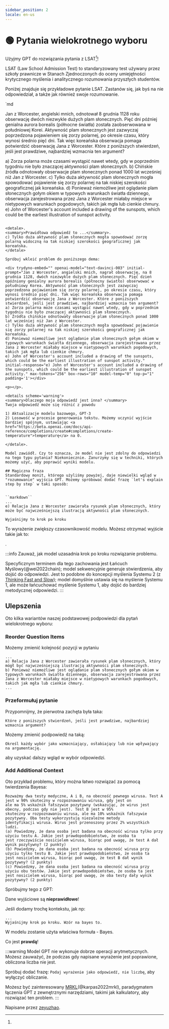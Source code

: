 ```yaml
---
sidebar_position: 2
locale: en-us
---
```


# 🟢 Pytania wielokrotnego wyboru

Użyjmy GPT do rozwiązania pytania z LSAT[^1]!

[^1]:
LSAT (Law School Admission Test) to standaryzowany test używany przez szkoły prawnicze w Stanach Zjednoczonych do oceny umiejętności krytycznego myślenia i analitycznego rozumowania przyszłych studentów.

Poniżej znajduje się przykładowe pytanie LSAT. Zastanów się, jak byś na nie odpowiedział, a także
jak również swoje rozumowanie.

`md
<!-- highlight-start -->
Jan z Worcester, angielski mnich, odnotował 8 grudnia 1128 roku obserwację dwóch niezwykle dużych plam słonecznych. Pięć dni później genialna aurora borealis (północne światła) została zaobserwowana w południowej Korei. Aktywność plam słonecznych jest zazwyczaj poprzedzona pojawieniem się zorzy polarnej, po okresie czasu, który wynosi średnio pięć dni. Tak więc koreańska obserwacja pomaga potwierdzić obserwację Jana z Worcester. Które z poniższych stwierdzeń, jeśli jest prawdziwe, najbardziej wzmacnia ten argument?
<!-- highlight-end -->

a) Zorza polarna może czasami wystąpić nawet wtedy, gdy w poprzednim tygodniu nie było znaczącej aktywności plam słonecznych.
b) Chińskie źródła odnotowały obserwacje plam słonecznych ponad 1000 lat wcześniej niż Jan z Worcester.
c) Tylko duża aktywność plam słonecznych mogła spowodować pojawienie się zorzy polarnej na tak niskiej szerokości geograficznej jak koreańska.
d) Ponieważ niemożliwe jest oglądanie plam słonecznych gołym okiem w typowych warunkach światła dziennego, obserwacja zarejestrowana przez Jana z Worcester miałaby miejsce w nietypowych warunkach pogodowych, takich jak mgła lub cienkie chmury.
e) John of Worcester's account included a drawing of the sunspots, which could be the earliest illustration of sunspot activity.
```

<detale>.
<summary>Prawidłowa odpowiedź to ...</summary>.
c) Tylko duża aktywność plam słonecznych mogła spowodować zorzę polarną widoczną na tak niskiej szerokości geograficznej jak koreańska.
</detale>

Spróbuj wkleić problem do poniższego dema:

<div trydyno-embed="" openai-model="text-davinci-003" initial-prompt="Jan z Worcester, angielski mnich, nagrał obserwację, na 8 grudnia 1128, dwóch niezwykle dużych plam słonecznych. Pięć dzień opóźniony genialny aurora borealis (północny światło) obserwować w południowy Korea. Aktywność plam słonecznych jest zazwyczaj poprzedzona pojawieniem się zorzy polarnej, po okresie czasu, który wynosi średnio pięć dni. Tak więc koreańska obserwacja pomaga potwierdzić obserwację Jana z Worcester. Które z poniższych stwierdzeń, jeśli jest prawdziwe, najbardziej wzmacnia ten argument?
a) Zorza polarna może czasami wystąpić nawet wtedy, gdy w poprzednim tygodniu nie było znaczącej aktywności plam słonecznych.
b) Źródła chińskie odnotowały obserwacje plam słonecznych ponad 1000 lat wcześniej niż Jan z Worcester.
c) Tylko duża aktywność plam słonecznych mogła spowodować pojawienie się zorzy polarnej na tak niskiej szerokości geograficznej jak koreańska.
d) Ponieważ niemożliwe jest oglądanie plam słonecznych gołym okiem w typowych warunkach światła dziennego, obserwacja zarejestrowana przez Jana z Worcester miałaby miejsce w nietypowych warunkach pogodowych, takich jak mgła lub cienkie chmury.
e) John of Worcester's account included a drawing of the sunspots, which could be the earliest illustration of sunspot activity." initial-response="e) John of Worcester's account included a drawing of the sunspots, which could be the earliest illustration of sunspot activity." max-tokens="256" box-rows="10" model-temp="0" top-p="1" padding='1'></div>

<p></p>.

<details scheme='warning'>
<summary>Dlaczego moja odpowiedź jest inna? </summary>
Twoja odpowiedź może się różnić z powodu

1) Aktualizacje modelu bazowego, GPT-3
2) Losowość w procesie generowania tekstu. Możemy uczynić wyjście bardziej spójnym, ustawiając <a href="https://beta.openai.com/docs/api-reference/completions/create#completions/create-temperature">temperaturę</a> na 0.

</detale>.

Model zawiódł. Czy to oznacza, że model nie jest zdolny do odpowiedzi na tego typu pytania? Niekoniecznie. Zanurzymy się w techniki, których możemy użyć, aby poprawić wyniki modelu.

## Magiczna fraza
Standardowy monit, którego użyliśmy powyżej, daje niewielki wgląd w "rozumowanie" wyjścia GPT. Możemy spróbować dodać frazę `let's explain step by step` w taki sposób:


``markdown``
...
e) Relacja Jana z Worcester zawierała rysunek plam słonecznych, który może być najwcześniejszą ilustracją aktywności plam słonecznych.

Wyjaśnijmy to krok po kroku
```
To wyrażenie zwiększy czasownikowość modelu. Możesz otrzymać wyjście takie jak to:

<div trydyno-embed="" openai-model="text-davinci-003" initial-prompt="Jan z Worcester, angielski mnich, nagrał obserwację, na 8 grudnia 1128, dwóch niezwykle dużych plam słonecznych. Pięć dzień opóźniony genialny aurora borealis (północny światło) obserwować w południowy Korea. Aktywność plam słonecznych jest zazwyczaj poprzedzona pojawieniem się zorzy polarnej, po okresie czasu, który wynosi średnio pięć dni. Tak więc koreańska obserwacja pomaga potwierdzić obserwację Jana z Worcester. Które z poniższych stwierdzeń, jeśli jest prawdziwe, najbardziej wzmacnia ten argument?
a) Zorza polarna może czasami wystąpić nawet wtedy, gdy w poprzednim tygodniu nie było znaczącej aktywności plam słonecznych.
b) Źródła chińskie odnotowały obserwacje plam słonecznych ponad 1000 lat wcześniej niż Jan z Worcester.
c) Tylko duża aktywność plam słonecznych mogła spowodować pojawienie się zorzy polarnej na tak niskiej szerokości geograficznej jak koreańska.
d) Ponieważ niemożliwe jest oglądanie plam słonecznych gołym okiem w typowych warunkach światła dziennego, obserwacja zarejestrowana przez Jana z Worcester miałaby miejsce w nietypowych warunkach pogodowych, takich jak mgła lub cienkie chmury.
e) Relacja Jana z Worcester zawierała rysunek plam słonecznych, który może być najwcześniejszą ilustracją aktywności plam słonecznych. Wyjaśnijmy to krok po kroku" initial-response="A) Ten wybór odpowiedzi jest nieprawidłowy. Ta odpowiedź nie wzmacnia argumentu, ponieważ zamiast tego wprowadza alternatywne wyjaśnienie dla aurora borealis.
B) Ta odpowiedź jest niepoprawna. Ta odpowiedź nie wzmacnia argumentu, ponieważ jest nieistotna dla związku pomiędzy aktywnością plam słonecznych a obserwacjami zorzy polarnej.
C) Ta odpowiedź jest poprawna. Ta odpowiedź wzmacnia argument, sugerując, że aktywność plam słonecznych odnotowana przez Jana z Worcester była przyczyną zorzy polarnej, która została zaobserwowana w Korei pięć dni później.
D) Ta odpowiedź jest nieprawidłowa. Ta odpowiedź nie wzmacnia argumentu, ponieważ jest nieistotna dla związku pomiędzy aktywnością plam słonecznych a obserwacjami zorzy polarnej.
E) Ta odpowiedź jest niepoprawna. Ta odpowiedź nie wzmacnia argumentu, ponieważ jest nieistotna dla związku między aktywnością plam słonecznych a obserwacjami aurory borealis.
Poprawna odpowiedź to C) Tylko duża aktywność plam słonecznych mogła spowodować, że zorza polarna była widoczna na tak niskiej szerokości geograficznej jak koreańska." max-tokens="256" box-rows="10" model-temp="0" top-p="1" padding='1'></div>

<p></p>.

:::info
Zauważ, jak model uzasadnia krok po kroku rozwiązanie problemu.

Specyficznym terminem dla tego zachowania jest Łańcuch Myślowy(@wei2022chain); model sekwencyjnie generuje stwierdzenia, aby dojść do odpowiedzi. Jest to podobne do koncepcji myślenia Systemu 2 (z [Thinking Fast and Slow](https://en.wikipedia.org/wiki/Thinking,_Fast_and_Slow)); model domyślnie ustawia się na myślenie Systemu 1, ale może łańcuchować myślenie Systemu 1, aby dojść do bardziej metodycznej odpowiedzi.
:::

## Ulepszenia

Oto kilka wariantów naszej podstawowej podpowiedzi dla pytań wielokrotnego wyboru:

### Reorder Question Items

Możemy zmienić kolejność pozycji w pytaniu

```
...
a) Relacja Jana z Worcester zawierała rysunek plam słonecznych, który mógł być najwcześniejszą ilustracją aktywności plam słonecznych.
b) Ponieważ niemożliwe jest oglądanie plam słonecznych gołym okiem w typowych warunkach światła dziennego, obserwacja zarejestrowana przez Jana z Worcester miałaby miejsce w nietypowych warunkach pogodowych, takich jak mgła lub cienkie chmury.
...
```

<div trydyno-embed="" openai-model="text-davinci-003" initial-prompt="Jan z Worcester, angielski mnich, nagrał obserwację, na 8 grudnia 1128, dwóch niezwykle dużych plam słonecznych. Pięć dzień opóźniony genialny aurora borealis (północny światło) obserwować w południowy Korea. Aktywność plam słonecznych jest zazwyczaj poprzedzona pojawieniem się zorzy polarnej, po okresie czasu, który wynosi średnio pięć dni. Tak więc koreańska obserwacja pomaga potwierdzić obserwację Jana z Worcester. Które z poniższych stwierdzeń, jeśli jest prawdziwe, najbardziej wzmacnia ten argument?
a) Relacja Jana z Worcester zawiera rysunek plam słonecznych, który może być najwcześniejszą ilustracją aktywności plam słonecznych.
b) Ponieważ nie można zobaczyć plam słonecznych gołym okiem w typowych warunkach światła dziennego, obserwacja odnotowana przez Jana z Worcester miała miejsce w nietypowych warunkach pogodowych, takich jak mgła lub cienkie chmury.
c) Zorza polarna może czasami wystąpić nawet wtedy, gdy w poprzednim tygodniu nie było znaczącej aktywności plam słonecznych.
d) Chińskie źródła odnotowały obserwację plam słonecznych ponad 1000 lat przed Janem z Worcester.
e) Tylko duża aktywność plam słonecznych mogła spowodować zorzę polarną widoczną na tak niskiej szerokości geograficznej jak koreańska.
Wyjaśnijmy to krok po kroku" initial-response="A) Osłabia - Ta opcja osłabia argument, ponieważ sugeruje, że zorza polarna niekoniecznie musiała być spowodowana aktywnością plam słonecznych, co jest argumentem, który autor stara się przedstawić. B) Nie ma wpływu - Ta opcja nie ma wpływu na argumentację, ponieważ nie ma związku z powiązaniem pomiędzy plamami słonecznymi a pojawieniem się zorzy polarnej. C) Wzmacnia - Ta opcja wzmacnia argument, ponieważ sugeruje, że jedynym sposobem, w jaki zorza polarna mogła być widziana w Korei, jest duża aktywność plam słonecznych, co zaobserwował John z Worcester. D) Osłabia - Ta opcja osłabia argument, ponieważ sugeruje, że warunki, w których Jan z Worcester obserwował plamy na słońcu, mogły nie być wiarygodne, co mogłoby poddać w wątpliwość dokładność jego obserwacji. E) Nie ma wpływu - Ta opcja nie ma wpływu na argument, ponieważ nie jest związana z powiązaniem między plamami na słońcu a pojawieniem się zorzy polarnej." max-tokens="256" box-rows="10" model-temp="0" top-p="1" padding='1'></div>

### Przeformułuj pytanie


Przypomnijmy, że pierwotna zachęta była taka:
```
Które z poniższych stwierdzeń, jeśli jest prawdziwe, najbardziej wzmacnia argument?
```

Możemy zmienić podpowiedź na taką:
```
Określ każdy wybór jako wzmacniający, osłabiający lub nie wpływający na argumentację.
```
aby uzyskać dalszy wgląd w wybór odpowiedzi.


<div trydyno-embed="" openai-model="text-davinci-003" initial-prompt="Jan z Worcester, angielski mnich, nagrał obserwację, na 8 grudnia 1128, dwóch niezwykle dużych plam słonecznych. Pięć dzień opóźniony genialny aurora borealis (północny światło) obserwować w południowy Korea. Aktywność plam słonecznych jest zazwyczaj poprzedzona pojawieniem się zorzy polarnej, po okresie czasu, który wynosi średnio pięć dni. Tak więc koreańska obserwacja pomaga potwierdzić obserwację Jana z Worcester. Które z poniższych stwierdzeń, jeśli jest prawdziwe, najbardziej wzmacnia ten argument?
a) Zorza polarna może czasami wystąpić nawet wtedy, gdy w poprzednim tygodniu nie było znaczącej aktywności plam słonecznych.
b) Źródła chińskie odnotowały obserwacje plam słonecznych ponad 1000 lat wcześniej niż Jan z Worcester.
c) Tylko duża aktywność plam słonecznych mogła spowodować pojawienie się zorzy polarnej na tak niskiej szerokości geograficznej jak koreańska.
d) Ponieważ niemożliwe jest oglądanie plam słonecznych gołym okiem w typowych warunkach światła dziennego, obserwacja zarejestrowana przez Jana z Worcester miałaby miejsce w nietypowych warunkach pogodowych, takich jak mgła lub cienkie chmury.
e) Relacja Jana z Worcester zawierała rysunek plam słonecznych, który może być najwcześniejszą ilustracją aktywności plam słonecznych.
Określ każdy wybór jako wzmacniający, osłabiający lub nie wpływający na argument i wyjaśnij krok po kroku." initial-response="A) Osłabia - Ta opcja osłabia argument, ponieważ sugeruje, że zorza polarna niekoniecznie musiała być spowodowana aktywnością plam słonecznych, co jest argumentem, który autor próbuje przedstawić.
B) Nie wpływa - Ta opcja nie wpływa na argument, ponieważ nie jest związana z powiązaniem pomiędzy plamami na Słońcu a pojawieniem się zorzy polarnej.
C) Strengthens - Ta opcja wzmacnia argument, ponieważ sugeruje, że jedynym sposobem, w jaki aurora borealis mogła być widziana w Korei, jest to, że była tam duża aktywność plam słonecznych, co zaobserwował John z Worcester.
D) Osłabia - Ta opcja osłabia argument, ponieważ sugeruje, że warunki, w których Jan z Worcester obserwował plamy na słońcu, mogły nie być wiarygodne, co mogłoby poddać w wątpliwość dokładność jego obserwacji.
E) Nie ma wpływu - Ta opcja nie ma wpływu na argument, ponieważ nie jest związana z powiązaniem między plamami na słońcu a pojawieniem się zorzy polarnej." max-tokens="256" box-rows="10" model-temp="0" top-p="1" padding='1'></div>


### Add Additional Context

Oto przykład problemu, który można łatwo rozwiązać za pomocą twierdzenia Bayesa:

```
Rozważmy dwa testy medyczne, A i B, na obecność pewnego wirusa. Test A jest w 90% skuteczny w rozpoznawaniu wirusa, gdy jest on
ale ma 5% wskaźnik fałszywie pozytywny (wskazując, że wirus jest obecny, podczas gdy nie jest). Test B jest w 95%
skuteczny w rozpoznawaniu wirusa, ale ma 10% wskaźnik fałszywie pozytywny. Oba testy wykorzystują niezależne metody
identyfikacji wirusa. Wirus jest przenoszony przez 2% wszystkich ludzi.
(a) Powiedzmy, że dana osoba jest badana na obecność wirusa tylko przy użyciu testu A. Jakie jest prawdopodobieństwo, że osoba ta
jest rzeczywiście nosicielem wirusa, biorąc pod uwagę, że test A dał wynik pozytywny? (2 punkty)
(b) Powiedzmy, że dana osoba jest badana na obecność wirusa przy użyciu tylko testu B. Jakie jest prawdopodobieństwo, że osoba ta
jest nosicielem wirusa, biorąc pod uwagę, że test B dał wynik pozytywny? (2 punkty)
(c) Powiedzmy, że dana osoba jest badana na obecność wirusa przy użyciu obu testów. Jakie jest prawdopodobieństwo, że osoba ta jest
jest nosicielem wirusa, biorąc pod uwagę, że oba testy dały wynik pozytywny? (2 punkty)
```

Spróbujmy tego z GPT:

<div trydyno-embed="" openai-model="text-davinci-003" initial-prompt="Rozważ dwa testy medyczne, A i B, na obecność wirusa. Test A jest w 90% skuteczny w rozpoznawaniu wirusa, gdy jest on obecny, ale ma 5% wskaźnik fałszywie pozytywny (wskazujący, że wirus jest obecny, gdy nie jest). Test B jest w 95% skuteczny w rozpoznawaniu wirusa, ale ma 10% wskaźnik fałszywie pozytywny. Oba testy stosują niezależne metody identyfikacji wirusa. Wirus jest przenoszony przez 2% wszystkich ludzi. a) Powiedzmy, że osoba jest testowana na wirusa przy użyciu tylko testu A. Jakie jest prawdopodobieństwo, że osoba ta rzeczywiście jest nosicielem wirusa, biorąc pod uwagę, że test A dał wynik pozytywny? (2 punkty)
(b) Powiedzmy, że osoba jest testowana na wirusa przy użyciu tylko testu B. Jakie jest prawdopodobieństwo, że osoba ta jest naprawdę nosicielem wirusa, biorąc pod uwagę, że test B dał wynik pozytywny? (2 punkty)
(c) Powiedzmy, że osoba jest badana na obecność wirusa przy użyciu obu testów. Jakie jest prawdopodobieństwo, że osoba ta jest rzeczywiście nosicielem wirusa, biorąc pod uwagę, że oba testy dały wynik pozytywny? (2 punkty)" initial-response="(a) Prawdopodobieństwo, że osoba jest rzeczywiście nosicielem wirusa, biorąc pod uwagę, że test A dał wynik pozytywny, wynosi 90%. ) Prawdopodobieństwo, że osoba jest naprawdę nosicielem wirusa, biorąc pod uwagę, że test B dał wynik pozytywny, wynosi 95%. c) Prawdopodobieństwo, że osoba jest naprawdę nosicielem wirusa, biorąc pod uwagę, że oba testy dały wynik pozytywny, wynosi 99,9%." max-tokens="256" box-rows="10" model-temp="0" top-p="0"></div>

Dane wyjściowe są **nieprawidłowe**!

Jeśli dodamy trochę kontekstu, jak np:

```
...
Wyjaśnijmy krok po kroku. Wzór na bayes to.
```
W modelu zostanie użyta właściwa formuła - Bayes.

<div trydyno-embed="" openai-model="text-davinci-003" initial-prompt="Rozważ dwa testy medyczne, A i B, na obecność wirusa. Test A jest w 90% skuteczny w rozpoznawaniu wirusa, gdy jest on obecny, ale ma 5% wskaźnik fałszywie pozytywny (wskazujący, że wirus jest obecny, gdy nie jest). Test B jest w 95% skuteczny w rozpoznawaniu wirusa, ale ma 10% wskaźnik fałszywie pozytywny. Oba testy stosują niezależne metody identyfikacji wirusa. Wirus jest przenoszony przez 2% wszystkich ludzi. a) Powiedzmy, że osoba jest testowana na wirusa przy użyciu tylko testu A. Jakie jest prawdopodobieństwo, że osoba ta rzeczywiście jest nosicielem wirusa, biorąc pod uwagę, że test A dał wynik pozytywny? (2 punkty)
(b) Powiedzmy, że osoba jest testowana na wirusa przy użyciu tylko testu B. Jakie jest prawdopodobieństwo, że osoba ta jest naprawdę nosicielem wirusa, biorąc pod uwagę, że test B dał wynik pozytywny? (2 punkty)
(c) Powiedzmy, że osoba jest badana na obecność wirusa przy użyciu obu testów. Jakie jest prawdopodobieństwo, że osoba ta jest rzeczywiście nosicielem wirusa, biorąc pod uwagę, że oba testy dały wynik pozytywny? (2 punkty)\NWyjaśnijmy to krok po kroku. Jako odpowiedź podaj wyrażenie liczbowe, nie zwracaj liczby. Wzór bayesowski to" initial-response="P(A|B) = P(B|A) * P(A) / P(B)‖ a) P(Virus|Test A Pozytywny) = P(Test A Pozytywny|Wirus) * P(Virus) / P(Test A Pozytywny) = (0.9 * 0.02) / (0.9 * 0.02 + 0.05 * 0.98)
 b) P(Virus|Test B Positive) = P(Test B Positive|Virus) * P(Virus) / P(Test B Positive) = (0.95 * 0.02) / (0,95 * 0,02 + 0,1 * 0,98)c) P(Virus|Test A Dodatni i Test B Dodatni) = P(Test A Dodatni i Test B Dodatni|Virus) * P(Virus) / P(Test A Dodatni i Test B Dodatni) = (0.9 * 0,95 * 0,02) / (0,9 * 0,95 * 0,02 + 0,05 * 0,1 * 0,98)" max-tokens="256" box-rows="10" model-temp="0" top-p="0"></div>

Co jest **prawdą**!

:::warning
Model GPT nie wykonuje dobrze operacji arytmetycznych. Możesz zauważyć, że podczas gdy napisane wyrażenie jest poprawione, obliczona liczba nie jest.

Spróbuj dodać frazę: `Podaj wyrażenie jako odpowiedź, nie liczbę`, aby wyłączyć obliczanie.


Możesz być zainteresowany [MRKL](https://learnprompting.org/docs/advanced_applications/mrkl)(@karpas2022mrkl), paradygmatem łączenia GPT z zewnętrznymi narzędziami, takimi jak kalkulatory, aby rozwiązać ten problem.
:::

Napisane przez [zeyuzhao](https://github.com/Zeyuzhao).

